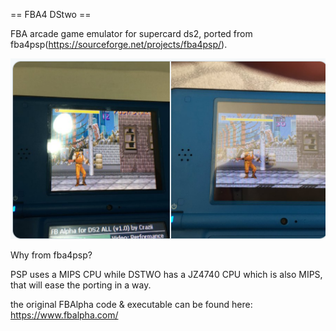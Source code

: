 == FBA4 DStwo ==

FBA arcade game emulator for supercard ds2, ported from fba4psp(https://sourceforge.net/projects/fba4psp/).

![screenshot](https://raw.githubusercontent.com/crazii/fba4dstwo/master/screenshot.png)


Why from fba4psp?

PSP uses a MIPS CPU while DSTWO has a JZ4740 CPU which is also MIPS, that will ease the porting in a way.


the original FBAlpha code & executable can be found here: https://www.fbalpha.com/
